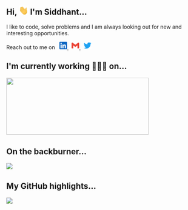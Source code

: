 ## Hi, <img src="https://raw.githubusercontent.com/cmxiv/cmxiv/main/img/wave.gif" width="25px" /> I'm Siddhant...

I like to code, solve problems and I am always looking out for new and interesting opportunities.

<p>
  Reach out to me on &nbsp;
  <a href="https://www.linkedin.com/in/siddhanttandon/" target="_blank">
    <img src="https://raw.githubusercontent.com/cmxiv/cmxiv/main/img/linkedin.svg" width="20px" />
  </a>
  &nbsp;
  <a href="mailto:siddhanttandon@ymail.com" target="_blank">
    <img src="https://raw.githubusercontent.com/cmxiv/cmxiv/main/img/gmail.svg" width="20px" />
  </a>
  &nbsp;
  <a href="https://twitter.com/cmxiv914" target="_blank">
    <img src="https://raw.githubusercontent.com/cmxiv/cmxiv/main/img/twitter.svg" width="20px" />
  </a>
</p>

## I'm currently working 👨🏽‍💻 on...

<p>
  <a href="https://github.com/cmxiv/restoros" target="_blank">
    <img src="https://github-readme-stats.vercel.app/api/pin/?username=cmxiv&repo=restoros&show_icons=true&title_color=fff&icon_color=79ff97&text_color=9f9f9f&bg_color=151515" width="375px" height="150px" />
  </a>
</p>

## On the backburner...

<a href="https://github.com/cmxiv/ngjest" target="_blank">
  <img src="https://github-readme-stats.vercel.app/api/pin/?username=cmxiv&repo=ngjest&show_icons=true&title_color=fff&icon_color=79ff97&text_color=9f9f9f&bg_color=151515" />
</a>

## My GitHub highlights...

<p>
<!--  Uncomment the following once Java is at the top 😜  -->
<!--   <img src="https://github-readme-stats.vercel.app/api/top-langs/?username=cmxiv&count_private=true&langs_count=8&layout=compact&title_color=fff&icon_color=79ff97&text_color=9f9f9f&bg_color=151515" />
  &nbsp;
  &nbsp; -->
  <img width="420" src="https://github-readme-stats.vercel.app/api?username=cmxiv&count_private=true&show_icons=true&title_color=fff&icon_color=79ff97&text_color=9f9f9f&bg_color=151515" />
</p>
